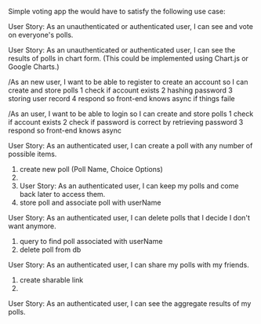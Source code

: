 Simple voting app the would have to satisfy the following use case:


User Story: As an unauthenticated or authenticated user, I can see and vote on everyone's polls.

User Story: As an unauthenticated or authenticated user, I can see the results of polls in chart form. (This could be implemented using Chart.js or Google Charts.)


/As an new user, I want to be able to register to create an account so I can create and store polls
1 check if account exists
2 hashing password 
3 storing user record
4 respond so front-end knows async if things faile

/As an user, I want to be able to login so I can create and store polls
1 check if account exists
2 check if password is correct by retrieving password
3 respond so front-end knows async

User Story: As an authenticated user, I can create a poll with any number of possible items.
1. create new poll (Poll Name, Choice Options)
2. 
2. User Story: As an authenticated user, I can keep my polls and come back later to access them.
2. store poll and associate poll with userName

User Story: As an authenticated user, I can delete polls that I decide I don't want anymore.
1. query to find poll associated with userName
2. delete poll from db 

User Story: As an authenticated user, I can share my polls with my friends.
1. create sharable link
2. 

User Story: As an authenticated user, I can see the aggregate results of my polls.